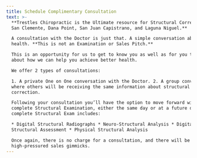 ```yaml
---
title: Schedule Complimentary Consultation
text: >-
  **Trestles Chiropractic is the Ultimate resource for Structural Correction in
  San Clemente, Dana Point, San Juan Capistrano, and Laguna Niguel.**

  A consultation with the Doctor is just that. A simple conversation about your
  health. **This is not an Examination or Sales Pitch.**

  This is an opportunity for us to get to know you as well as for you to learn
  about how we can help you achieve better health.

  We offer 2 types of consultations:

  1. A private One on One conversation with the Doctor. 2. A group conversation
  where others will be receiving the same information about structural
  correction.

  Following your consultation you’ll have the option to move forward with a
  complete Structural Examination, either the same day or at a future date. A
  complete Structural Exam includes:

  * Digital Structural Radiographs * Neuro-Structural Analysis * Digital
  Structural Assessment * Physical Structural Analysis

  Once again, there is no charge for a consultation, and there will be no
  high-pressured sales gimmicks.
---
```

